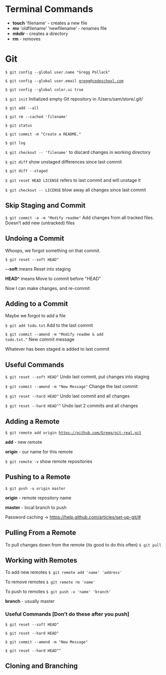 # Terminal Commands

- **touch** 'filename' - creates a new file
- **mv** 'oldfilename' 'newfilename' - renames file
- **mkdir** - creates a directory
- **rm** - removes

# Git

<code>$ git config --global user.name "Gregg Pollack"</code>

<code>$ git config --global user.email gregg@codeschool.com</code>

<code>$ git config --global color.ui true</code>

<code>$ git init</code> Initialized empty Git repository in /Users/sam/store/.git/

<code>$ git add --all</code>

<code>$ git rm --cached 'filename'</code>

<code>$ git status</code>

<code>$ git commit -m "Create a README."</code>

<code>$ git log</code>

<code>$ git checkout -- 'filename'</code> to discard changes in working directory

<code>$ git diff</code> show unstaged differences since last commit

<code>$ git diff --staged</code>

<code>$ git reset HEAD LICENSE</code> refers to last commit and will unstage it

<code>$ git checkout -- LICENSE</code> blow away all changes since last commit

## Skip Staging and Commit

<code>$ git commit -a -m "Modify readme"</code> Add changes from all tracked files. Doesn’t add new (untracked) files

## Undoing a Commit

Whoops, we forgot something on that commit.

<code>$ git reset --soft HEAD^</code>

**--soft** means Reset into staging

**HEAD^** means Move to commit before "HEAD"

Now I can make changes, and re-commit

## Adding to a Commit

Maybe we forgot to add a file

<code>$ git add todo.txt</code> Add to the last commit

<code>$ git commit --amend -m "Modify readme & add todo.txt."</code> New commit message

Whatever has been staged is added to last commit

## Useful Commands

<code>$ git reset --soft HEAD^</code> Undo last commit, put changes into staging

<code>$ git commit --amend -m "New Message"</code> Change the last commit

<code>$ git reset --hard HEAD^</code> Undo last commit and all changes

<code>$ git reset --hard HEAD^^</code> Undo last 2 commits and all changes

## Adding a Remote 

<code>$ git remote add origin https://github.com/Gregg/git-real.git</code>

**add** - new remote

**origin** - our name for this remote 

<code>$ git remote -v</code> show remote repositories

## Pushing to a Remote 

<code>$ git push -u origin master</code> 

**origin** - remote repository name 

**master** - local branch to push 

Password caching -> https://help.github.com/articles/set-up-git/#

## Pulling From a Remote

To pull changes down from the remote (its good to do this often) <code>$ git pull</code>

## Working with Remotes

To add new remotes <code>$ git remote add 'name' 'address'</code>

To remove remotes <code>$ git remote rm 'name'</code>

To push to remotes <code>$ git push -u 'name' 'branch'</code>

**branch** - usually master

### Useful Commands **[Don’t do these after you push]**

<code>$ git reset --soft HEAD^</code>

<code>$ git reset --hard HEAD^</code>

<code>$ git commit --amend -m "New Message"</code>

<code>$ git reset --hard HEAD^^</code>

## Cloning and Branching

